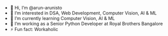 - 👋 Hi, I’m @arun-arunisto
- 👀 I’m interested in DSA, Web Development, Computer Vision, AI & ML
- 🌱 I’m currently learning Computer Vision, AI & ML
- 💞️ I’m working as a Senior Python Developer at Royal Brothers Bangalore
- ⚡ Fun fact: Workaholic

<!---
arun-royalbrothers/arun-royalbrothers is a ✨ special ✨ repository because its `README.md` (this file) appears on your GitHub profile.
You can click the Preview link to take a look at your changes.
--->
